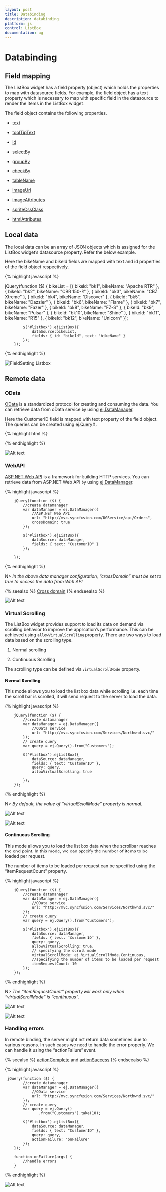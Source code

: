 ```yaml
---
layout: post
title: Databinding
description: databinding
platform: js
control: ListBox
documentation: ug
---
```


# Databinding

## Field mapping

The ListBox widget has a field property (object) which holds the properties to map with datasource fields. For example, the field object has a text property which is necessary to map with specific field in the datasource to render the items in the ListBox widget.

The field object contains the following properties.

* [text](http://help.syncfusion.com/js/api/ejlistbox#members:fields)

* [toolTipText](http://helpjs.syncfusion.com/js/api/ejlistbox#members:fields)

* [id](http://help.syncfusion.com/js/api/ejlistbox#members:fields)

* [selectBy](http://help.syncfusion.com/js/api/ejlistbox#members:fields)

* [groupBy](http://help.syncfusion.com/js/api/ejlistbox#members:fields)

* [checkBy](http://help.syncfusion.com/js/api/ejlistbox#members:fields)

* [tableName](http://help.syncfusion.com/js/api/ejlistbox#members:fields)

* [imageUrl](http://help.syncfusion.com/js/api/ejlistbox#members:fields)

* [imageAttributes](http://help.syncfusion.com/js/api/ejlistbox#members:fields)

* [spriteCssClass](http://help.syncfusion.com/js/api/ejlistbox#members:fields)

* [htmlAttributes](http://help.syncfusion.com/js/api/ejlistbox#members:fields)


## Local data

The local data can be an array of JSON objects which is assigned for the ListBox widget’s datasource property. Refer the below example. 

Here the bikeName and bikeId fields are mapped with text and id properties of the field object respectively.

{% highlight javascript %}

jQuery(function ($)
        {
            bikeList = [{ bikeId: "bk1", bikeName: "Apache RTR" },
                { bikeId: "bk2", bikeName: "CBR 150-R" },
                { bikeId: "bk3", bikeName: "CBZ Xtreme" },
                { bikeId: "bk4", bikeName: "Discover" },
                { bikeId: "bk5", bikeName: "Dazzler" },
                { bikeId: "bk6", bikeName: "Flame" },
                { bikeId: "bk7", bikeName: "Fazer" },
                { bikeId: "bk8", bikeName: "FZ-S" },
                { bikeId: "bk9", bikeName: "Pulsar" },
                { bikeId: "bk10", bikeName: "Shine" },
                { bikeId: "bk11", bikeName: "R15" },
                { bikeId: "bk12", bikeName: "Unicorn" }];

            $("#listbox").ejListBox({
                dataSource:bikeList,
                fields: { id: "bikeId", text: "bikeName" }
            });
        });




{% endhighlight %}



![FieldSetting Listbox](Databinding_images\Databinding_img1.png)

## Remote data

### OData

[OData](http://helpjs.syncfusion.com/js/datamanager/data-binding) is a standardized protocol for creating and consuming the data. You can retrieve data from oData service by using [ej.DataManager](http://helpjs.syncfusion.com/js/datamanager/getting-started).

Here the CustomerID field is mapped with text property of the field object. The queries can be created using [ej.Query()](http://helpjs.syncfusion.com/js/datamanager/query).

{% highlight html %}

<ul id="listbox">
</ul>
    <script type="text/javascript">
        jQuery(function ($) {
            //create datamanager
            var dataManager = ej.DataManager({
                //OData service
                url: "http://mvc.syncfusion.com/Services/Northwnd.svc/"
            });
            // create query
            var query = ej.Query().from("Customers").take(10);
            $('#listbox').ejListBox({
                dataSource: dataManager,
                fields: { text: "CustomerID" },
                query: query
            });
        });
    </script>


{% endhighlight %}



![Alt text](Databinding_images\Databinding_img2.png)

### WebAPI



[ASP.NET Web API](https://msdn.microsoft.com/en-us/library/hh833994%28v=vs.108%29.aspx) is a framework for building HTTP services. You can retrieve data from ASP.NET Web API by using [ej.DataManager](http://helpjs.syncfusion.com/js/datamanager/getting-started).



{% highlight javascript %}


        jQuery(function ($) {
            //create datamanager
            var dataManager = ej.DataManager({
                //ASP.NET Web API
                url: "http://mvc.syncfusion.com/UGService/api/Orders",
                crossDomain: true
            });

            $('#listbox').ejListBox({
                dataSource: dataManager,
                fields: { text: "CustomerID" }
            });

        });



{% endhighlight %}



N> _In the above data manager configuration, “crossDomain” must be set to true to access the data from Web API._

 {% seealso %} [Cross domain](http://help.syncfusion.com/js/grid/data-binding) {% endseealso %}

![Alt text](Databinding_images\Databinding_img3.png)

### Virtual Scrolling

 The ListBox widget provides support to load its data on demand via scrolling behavior to improve the application’s performance. This can be achieved using `allowVirtualScrolling` property. There are two ways to load data based on the scrolling type.

1. Normal scrolling

2. Continuous Scrolling

The scrolling type can be defined via `virtualScrollMode` property.

#### **Normal Scrolling**

This mode allows you to load the list box data while scrolling i.e. each time the scroll bar is scrolled, it will send request to the server to load the data.

{% highlight javascript %}


        jQuery(function ($) {
            //create datamanager
            var dataManager = ej.DataManager({
                //OData service
                url: "http://mvc.syncfusion.com/Services/Northwnd.svc/"
            });
            // create query
            var query = ej.Query().from("Customers");

            $('#listbox').ejListBox({
                dataSource: dataManager,
                fields: { text: "CustomerID" },
                query: query,
                allowVirtualScrolling: true

            });
        });




{% endhighlight %}



N> _By default, the value of “virtualScrollMode” property is normal._

![Alt text](Databinding_images\Databinding_img4.png)

![Alt text](Databinding_images\Databinding_img5.png)


#### **Continuous Scrolling**

This mode allows you to load the list box data when the scrollbar reaches the end point. In this mode, we can specify the number of items to be loaded per request.

The number of items to be loaded per request can be specified using the “itemRequestCount” property.

{% highlight javascript %}


        jQuery(function ($) {
            //create datamanager
            var dataManager = ej.DataManager({
                //OData service
                url: "http://mvc.syncfusion.com/Services/Northwnd.svc/"
            });
            // create query
            var query = ej.Query().from("Customers");

            $('#listbox').ejListBox({
                dataSource: dataManager,
                fields: { text: "CustomerID" },
                query: query,
                allowVirtualScrolling: true,
                // specifying the scroll mode
                virtualScrollMode: ej.VirtualScrollMode.Continuous,
                //specifying the number of items to be loaded per request
                itemRequestCount: 10
            });
        });



{% endhighlight %}



N> _The “itemRequestCount” property will work only when “virtualScrollMode” is “continuous”._

![Alt text](Databinding_images\Databinding_img6.png)

![Alt text](Databinding_images\Databinding_img7.png)








### Handling errors

 In remote binding, the server might not return data sometimes due to various reasons. In such cases we need to handle the error properly. We can handle it using the “actionFailure” event. 

{% seealso %} [actionComplete](http://help.syncfusion.com/js/api/ejlistbox#events:actioncomplete) and [actionSuccess](http://help.syncfusion.com/js/api/ejlistbox#events:actionsuccess) {% endseealso %}



{% highlight javascript %}


     jQuery(function ($) {
            //create datamanager
            var dataManager = ej.DataManager({
                //OData service
                url: "http://mvc.syncfusion.com/Services/Northwnd.svc/"
            });
            // create query
            var query = ej.Query()
                   .from("Customers").take(10);

            $('#listbox').ejListBox({
                dataSource: dataManager,
                fields: { text: "CustomerID" },
                query: query,
                actionFailure: "onFailure"
            });
        });

        function onFailure(args) {
            //handle errors
        }



{% endhighlight %}



![Alt text](Databinding_images\Databinding_img8.png)













